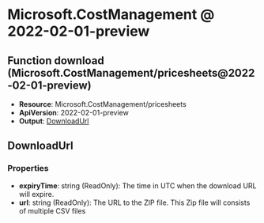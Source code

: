 # Microsoft.CostManagement @ 2022-02-01-preview

## Function download (Microsoft.CostManagement/pricesheets@2022-02-01-preview)
* **Resource**: Microsoft.CostManagement/pricesheets
* **ApiVersion**: 2022-02-01-preview
* **Output**: [DownloadUrl](#downloadurl)

## DownloadUrl
### Properties
* **expiryTime**: string (ReadOnly): The time in UTC when the download URL will expire.
* **url**: string (ReadOnly): The URL to the ZIP file. This Zip file will consists of multiple CSV files

